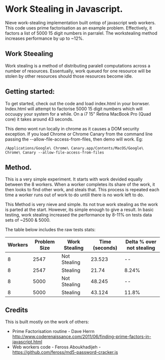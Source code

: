 Work Stealing in Javascript.
================

Nieve work-stealing implementation built ontop of javascript web workers. This code uses prime factorisation as an example problem. Effectively, it factors a list of 5000 15 digit numbers in parralel. The workstealing method increases performance by up to ~12%.

## Work Steealing
Work stealing is a method of distributing paralell computations across a number of resources. Essentually, work queued for one resource will be stolen by other resources should those resources become idle.

## Getting started:
To get started, check out the code and load index.html in your borwser. Index.html will attempt to factorise 5000 15 digit numbers which will occuupy your system for a while. On a i7 15" Retina MacBook Pro (Quad core) it takes around 43 seconds.

This demo wont run locally in chrome as it causes a DOM security exception. If you load Chrome or Chrome Canary from the command line passing the --allow-file-access-from-files, then demo will work. Eg: 

    /Applications/Google\ Chrome\ Canary.app/Contents/MacOS/Google\ Chrome\ Canary --allow-file-access-from-files

## Method.
This is a very simple experiment. It starts with work devided equally between the 8 workers. When a worker completes its share of the work, it then looks to find other work, and steals that. This process is repeated each time a worker runs out of work to do untill there is no work left to do.

This Method is very nieve and simple. Its not true work stealing as the work is parted at the start. However, its simple enough to give a result. In basic testing, work stealing increased the performance by 8-11% on tests data sets of ~2500 & 5000.

The table below includes the raw tests stats:
 
| Workers  | Problem Size | Work Stealing | Time (seconds) | Delta % over not stealing | 
| ------------- | ------------- | ------------- | ------------- | ------------- | 
| 8 | 2547 | Not Stealing | 23.523 | -- |
| 8 | 2547 | Stealing | 21.74 | 8.24% |
| 8 | 5000 | Not Stealing | 48.245 | -- |
|  8 | 5000 | Stealing | 43.124 | 11.8% |

## Credits 
This is built mostly on the work of others:

- Prime Factorisation routine - Dave Herrn http://www.coderenaissance.com/2011/06/finding-prime-factors-in-javascript.html
- Web workers code - Feross Aboukhadijeh - https://github.com/feross/md5-password-cracker.js
